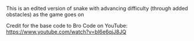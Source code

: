  This is an edited version of snake with advancing difficulty (through added obstacles) as the game goes on


Credit for the base code to Bro Code on YouTube: https://www.youtube.com/watch?v=bI6e6qjJ8JQ 